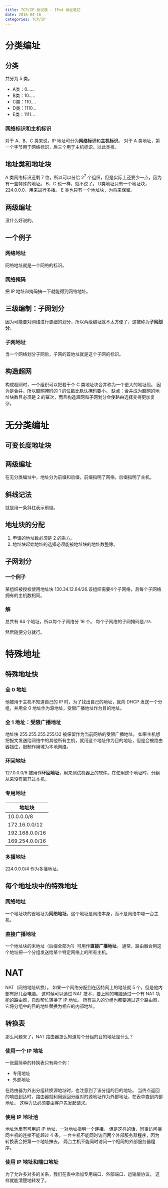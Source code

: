 ```yaml
---
title: TCP/IP 协议族 - IPv4 地址笔记
date: 2016-04-16
categories: TCP/IP
---
```


# 分类编址

## 分类

共分为 5 类。

- A类：0......
- B类：10.....
- C类：110....
- D类：1110...
- E类：1111...

### 网络标识和主机标识

对于 A、B、C 类来说，IP 地址可分为**网络标识**和**主机标识**。
对于 A 类地址，第一个字节用于网络标识，后三个用于主机标识。以此类推。

## 地址类和地址块

A 类网络标识还剩 7 位，所以可以分给 $2^7$ 个组织，但是实际上还要少一点，因为有一些特殊的地址。
B、C 也一样，就不说了。
D类地址只有一个地址块，224.0.0.0，用来进行多播。
E 类也只有一个地址块，为将来保留。

## 两级编址

没什么好说的。

## 一个例子

### 网络地址

网络地址就是一个网络的标识。

### 网络掩码

把 IP 地址和掩码搞一下就能得到网络地址。

## 三级编制：子网划分

因为可能要对网络进行更细的划分，所以两级编址就不太方便了，这被称为**子网划分**。

### 子网地址

当一个网络划分子网后，子网的首地址就是这个子网的标识。

## 构造超网

构成超网时，一个组织可以把若干个 C 类地址块合并称为一个更大的地址段。
因为是合并，所以超网掩码的 1 的位数比默认掩码要小。
缺点：合并成为超网的地址块数目必须是 2 的幂次，而且构造超网和子网划分会使路由选择变得更加复杂。

# 无分类编址

## 可变长度地址块

## 两级编址

在无分类编址中，地址分为前缀和后缀，前缀指明了网络，后缀指明了主机。

## 斜线记法

就是用一条斜杠表示前缀。

## 地址块的分配

1. 申请的地址数必须是 2 的乘方。
2. 地址块起始地址的选择必须能被地址块的地址数整除。

## 子网划分

### 一个例子

某组织被授权使用地址块 130.34.12.64/26.该组织需要4个子网络，且每个子网络拥有的主机数相同。

### 解

总共有 64 个地址，所以每个子网络分 16 个。
每个子网络的子网掩码是`/28`.

然后随便分分就行。

# 特殊地址

## 特殊地址快

### 全 0 地址

他被用于主机不知道自己的 IP 时，为了找出自己的地址，就向 DHCP 发送一个分组，并用全 0 地址作为源地址，受限广播地址作为目的地址。

### 全 1 地址：受限广播地址

地址块 255.255.255.255/32 被保留作为当前网络的受限广播地址。
如果主机想把报文发送给网络中的其他所有主机，就用这个地址作为目的地址，但是会被路由器挡住，限制作用域为本地网络。

### 环回地址

127.0.0.0/8 被用作**环回地址**，用来测试机器上的软件。在使用这个地址时，分组从来没有离开过本机。

### 专用地址

|地址块|
|---|
|10.0.0.0/8|
|172.16.0.0/12|
|192.168.0.0/16|
|169.254.0.0/16|

### 多播地址

224.0.0.0/4 作为多播地址。

## 每个地址块中的特殊地址

### 网络地址

一个地址块的首地址为**网络地址**。这个地址是网络本身，而不是网络中哪一台主机。

### 直接广播地址

一个地址块的末地址（后缀全部为1）可用作**直接广播地址**。
通常，路由器会用这个地址把一个分组发送给某个特定网络上的所有主机。

# NAT
NAT（网络地址转换）。
如果一个网络分配到在因特网上的地址就 5 个，但是他内部有好几台电脑。
这时候可以通过 NAT 技术，要上网的电脑通过一个有 NAT 功能的路由器，自动帮忙转换了 IP 地址。
所有进入的分组也都要通过这个路由器，它将分组中的目的地址替换为相应的内部地址。

## 转换表

那么问题来了，NAT 路由器怎么知道每个分组的目的地址是什么？

### 使用一个 IP 地址

一张最简单的转换表只有两个列：

- 专用地址
- 外部地址

在路由器为外出分组转换源地址时，也注意到了该分组的目的地址。
当终点返回的响应到达时，路由器就利用返回分组对的源地址作为外部地址，在表中查到内部地址。
这种方法必须要由客户先发起请求。

### 使用 IP 地址池

地址池里有可用的 IP 地址，一对地址指明一个连接。
但是这样的话，同事访问相同主机的连接不能超过 4 条，一台主机不能同时访问两个外部服务器程序，因为转换表会把第一个地址抹去。
两台主机不能同时访问一个相同的外部服务器程序。

### 使用 IP 地址和端口地址

为了允许多对多的关系，我们在表中添加专用端口、外部端口、运输层协议。
这样就能清楚地转发了。

